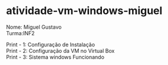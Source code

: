# atividade-vm-windows-miguel


Nome: Miguel Gustavo \
Turma:INF2


Print - 1: Configuração de Instalação\
Print - 2: Configuração da VM no Virtual Box\
Print - 3: Sistema windows Funcionando